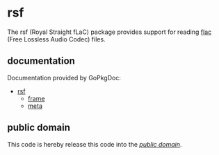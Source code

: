 rsf
===

The rsf (Royal Straight fLaC) package provides support for reading [flac][]
(Free Lossless Audio Codec) files.

[flac]: http://flac.sourceforge.net/

documentation
-------------

Documentation provided by GoPkgDoc:

   - [rsf][]
       - [frame][]
       - [meta][]

[rsf]: http://go.pkgdoc.org/github.com/mewkiz/rsf
[frame]: http://go.pkgdoc.org/github.com/mewkiz/rsf/frame
[meta]: http://go.pkgdoc.org/github.com/mewkiz/rsf/meta

public domain
-------------

This code is hereby release this code into the *[public domain][]*.

[public domain]: https://creativecommons.org/publicdomain/zero/1.0/
